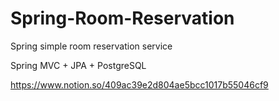 # Spring-Room-Reservation

Spring simple room reservation service

Spring MVC + JPA + PostgreSQL

https://www.notion.so/409ac39e2d804ae5bcc1017b55046cf9
